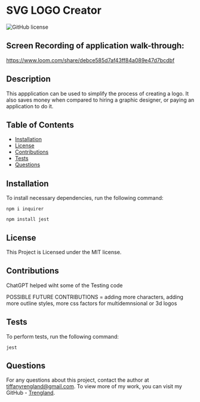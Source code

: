 # SVG LOGO Creator
![GitHub license](https://img.shields.io/badge/license-MIT-blue.svg)

## Screen Recording of application walk-through:
https://www.loom.com/share/debce585d7af43ff84a089e47d7bcdbf


## Description

This appplication can be used to simplify the process of creating a logo.
It also saves money when compared to hiring a graphic designer, or paying an application to do it.


## Table of Contents

* [Installation](#installation)
* [License](#license)
* [Contributions](#contributions)
* [Tests](#tests)
* [Questions](#questions)


## Installation

To install necessary dependencies, run the following command: 

```
npm i inquirer
```

```
npm install jest
```

## License
    
This Project is Licensed under the MIT license.


## Contributions

ChatGPT helped wiht some of the Testing code

POSSIBLE FUTURE CONTRIBUTIONS = adding more characters, adding more outline styles, more css factors for multidemnsional or 3d logos


## Tests

To perform tests, run the following command:

```
jest
```


## Questions

For any questions about this project, contact the author at tiffanyrengland@gmail.com. 
To view more of my work, you can visit my GitHub - [Trengland](https://www.github.com/Trengland/).

